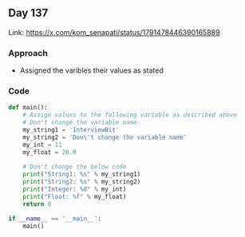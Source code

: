 ## Day 137

Link: https://x.com/kom_senapati/status/1791478446390165889

### Approach

- Assigned the varibles their values as stated

### Code

```py
def main():
    # Assign values to the following variable as described above
    # Don't change the variable name
    my_string1 = 'InterviewBit'
    my_string2 = 'Don\'t change the variable name'
    my_int = 11
    my_float = 20.0
    
    # Don't change the below code
    print("String1: %s" % my_string1)
    print("String2: %s" % my_string2)
    print("Integer: %d" % my_int)
    print("Float: %f" % my_float)
    return 0

if __name__ == '__main__':
    main()
```
